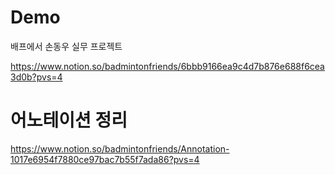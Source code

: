 # Demo
배프에서 손동우 실무 프로젝트

https://www.notion.so/badmintonfriends/6bbb9166ea9c4d7b876e688f6cea3d0b?pvs=4

# 어노테이션 정리
https://www.notion.so/badmintonfriends/Annotation-1017e6954f7880ce97bac7b55f7ada86?pvs=4